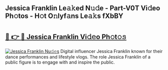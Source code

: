 ## Jessica Franklin Le𝚊𝚔ed N𝚞𝚍e - Part-V0T Vi𝚍eo Ph𝚘tos - H𝚘t O𝚗lyf𝚊ns Le𝚊𝚔s fXbBY

# <h2><a href="http://hf1oqt.feru.top/?c=Jessica+Franklin">🔗 👉 🔴 Jessica Franklin Vi𝚍𝚎o Ph𝚘t𝚘𝚜</a></h2>

[![Jessica Franklin Nu𝚍𝚎s](https://i.imgur.com/0TWrTi3.gif)](http://hf1oqt.feru.top/?c=Jessica+Franklin)
Digital influencer Jessica Franklin known for their dance performances and lifestyle vlogs. The role Jessica Franklin of a public figure is to engage with and inspire the public. 
